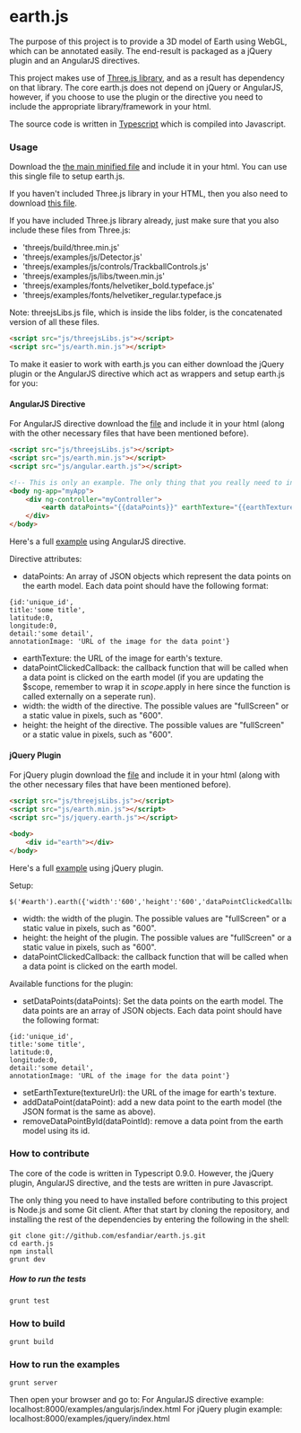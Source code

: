 earth.js
========

The purpose of this project is to provide a 3D model of Earth using WebGL, which can be annotated easily. The end-result is packaged as a jQuery plugin and an AngularJS directives.

This project makes use of [Three.js library](https://github.com/mrdoob/three.js/), and as a result has dependency on that library. The core earth.js does not depend on jQuery or AngularJS, however, if you choose to use the plugin or the directive you need to include the appropriate library/framework in your html.

The source code is written in [Typescript](http://www.typescriptlang.org/) which is compiled into Javascript.

### Usage ###

Download the [the main minified file](https://github.com/esfandiar/earth.js/build/earth.min.js) and include it in your html. You can use this single file to setup earth.js.

If you haven't included Three.js library in your HTML, then you also need to download [this file](https://github.com/esfandiar/earth.js/libs/threejsLibs.js).

If you have included Three.js library already, just make sure that you also include these files from Three.js:
- 'threejs/build/three.min.js'
- 'threejs/examples/js/Detector.js'
- 'threejs/examples/js/controls/TrackballControls.js'
- 'threejs/examples/js/libs/tween.min.js'
- 'threejs/examples/fonts/helvetiker_bold.typeface.js'
- 'threejs/examples/fonts/helvetiker_regular.typeface.js

Note: threejsLibs.js file, which is inside the libs folder, is the concatenated version of all these files.

```html
<script src="js/threejsLibs.js"></script>
<script src="js/earth.min.js"></script>
```

To make it easier to work with earth.js you can either download the jQuery plugin or the AngularJS directive which act as wrappers and setup earth.js for you:

#### AngularJS Directive ####
For AngularJS directive download the [file](https://github.com/esfandiar/earth.js/build/angular.earth.js) and include it in your html (along with the other necessary files that have been mentioned before).

```html
<script src="js/threejsLibs.js"></script>
<script src="js/earth.min.js"></script>
<script src="js/angular.earth.js"></script>

<!-- This is only an example. The only thing that you really need to include is the earth directive -->
<body ng-app="myApp">
	<div ng-controller="myController">
		<earth dataPoints="{{dataPoints}}" earthTexture="{{earthTexture}}" dataPointClickedCallback="dataPointClicked" width="600" height="600" />
	</div>
</body>
```

Here's a full [example](https://github.com/esfandiar/earth.js/examples/angularjs/index.html) using AngularJS directive.

Directive attributes:
- dataPoints: An array of JSON objects which represent the data points on the earth model. Each data point should have the following format:
```
{id:'unique_id', 
title:'some title', 
latitude:0, 
longitude:0, 
detail:'some detail', 
annotationImage: 'URL of the image for the data point'}
```
- earthTexture: the URL of the image for earth's texture.
- dataPointClickedCallback: the callback function that will be called when a data point is clicked on the earth model (if you are updating the $scope, remember to wrap it in $scope.$apply in here since the function is called externally on a seperate run).
- width: the width of the directive. The possible values are "fullScreen" or a static value in pixels, such as "600".
- height: the height of the directive. The possible values are "fullScreen" or a static value in pixels, such as "600".

#### jQuery Plugin ####

For jQuery plugin download the [file](https://github.com/esfandiar/earth.js/build/jquery.earth.js) and include it in your html (along with the other necessary files that have been mentioned before).

```html
<script src="js/threejsLibs.js"></script>
<script src="js/earth.min.js"></script>
<script src="js/jquery.earth.js"></script>

<body>
	<div id="earth"></div>
</body>
```

Here's a full [example](https://github.com/esfandiar/earth.js/examples/jquery/index.html) using jQuery plugin.

Setup:
```
$('#earth').earth({'width':'600','height':'600','dataPointClickedCallback':dataPointClickedCallback});
```
- width: the width of the plugin. The possible values are "fullScreen" or a static value in pixels, such as "600".
- height: the height of the plugin. The possible values are "fullScreen" or a static value in pixels, such as "600".
- dataPointClickedCallback: the callback function that will be called when a data point is clicked on the earth model.

Available functions for the plugin:
- setDataPoints(dataPoints): Set the data points on the earth model. The data points are an array of JSON objects. Each data point should have the following format:
```
{id:'unique_id', 
title:'some title', 
latitude:0, 
longitude:0, 
detail:'some detail', 
annotationImage: 'URL of the image for the data point'}
```
- setEarthTexture(textureUrl): the URL of the image for earth's texture.
- addDataPoint(dataPoint): add a new data point to the earth model (the JSON format is the same as above).
- removeDataPointById(dataPointId): remove a data point from the earth model using its id.


### How to contribute ###

The core of the code is written in Typescript 0.9.0. However, the jQuery plugin, AngularJS directive, and the tests are written in pure Javascript.

The only thing you need to have installed before contributing to this project is Node.js and some Git client. After that start by cloning the repository, and installing the rest of the dependencies by entering the following in the shell:

```
git clone git://github.com/esfandiar/earth.js.git
cd earth.js
npm install
grunt dev
```

##### How to run the tests #####
```
grunt test
```

### How to build ###
```
grunt build
```

### How to run the examples ###
```
grunt server
```
Then open your browser and go to:
For AngularJS directive example: localhost:8000/examples/angularjs/index.html
For jQuery plugin example: localhost:8000/examples/jquery/index.html